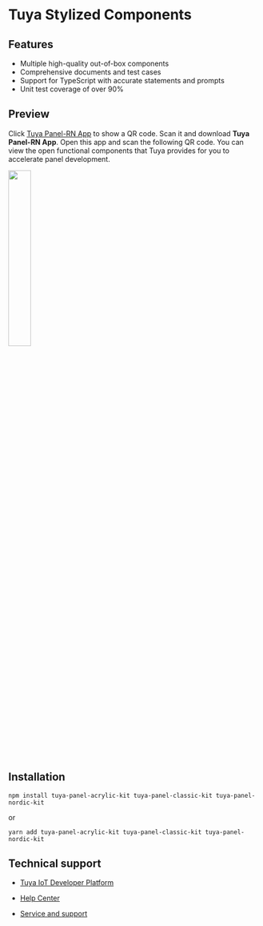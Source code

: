 # Tuya Stylized Components

## Features

- Multiple high-quality out-of-box components
- Comprehensive documents and test cases
- Support for TypeScript with accurate statements and prompts
- Unit test coverage of over 90%

## Preview

Click [Tuya Panel-RN App](https://smartapp.tuya.com/typaneldev) to show a QR code. Scan it and download **Tuya Panel-RN App**. Open this app and scan the following QR code. You can view the open functional components that Tuya provides for you to accelerate panel development.


<center><p align="left"><img src="https://imagesd.tuyaus.com/tyims/rms-static/38645480-1ddd-11ec-ae0e-ef06697a0707-1632559651272.png?tyName=styleQr.png" width="30%" height="30%" /></p></center>

## Installation

```shell
npm install tuya-panel-acrylic-kit tuya-panel-classic-kit tuya-panel-nordic-kit
```

or

```
yarn add tuya-panel-acrylic-kit tuya-panel-classic-kit tuya-panel-nordic-kit
```

## Technical support

- [Tuya IoT Developer Platform](https://developer.tuya.com/en/)

- [Help Center](https://support.tuya.com/en/help)

- [Service and support](https://iot.tuya.com/council/)

